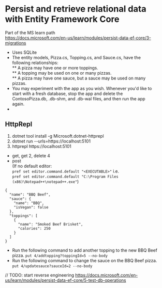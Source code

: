 # Persist and retrieve relational data with Entity Framework Core  
Part of the MS learn path  
https://docs.microsoft.com/en-us/learn/modules/persist-data-ef-core/3-migrations

* Uses SQLite
* The entity models, Pizza.cs, Topping.cs, and Sauce.cs, have the following relationships:  
** A pizza may have one or more toppings.  
** A topping may be used on one or many pizzas.  
** A pizza may have one sauce, but a sauce may be used on many pizzas.  
* You may experiment with the app as you wish. Whenever you'd like to start with a fresh database, stop the app and delete the ContosoPizza.db, .db-shm, and .db-wal files, and then run the app again.
* 

## HttpRepl
1. dotnet tool install -g Microsoft.dotnet-httprepl
1. dotnet run --urls=https://localhost:5101
1. httprepl https://localhost:5101
* get, get 2, delete 4
* post  
(If no default editor:  
`pref set editor.command.default "<EXECUTABLE>"`  i.e.  
`pref set editor.command.default "C:\Program Files (x86)\Notepad++\notepad++.exe"`)  
```
{
  "name": "BBQ Beef",
  "sauce": {
    "name": "BBQ",
    "isVegan": false
  },
  "toppings": [
    {
      "name": "Smoked Beef Brisket",
      "calories": 250
    }
  ]
}
```
* Run the following command to add another topping to the new BBQ Beef pizza. `put 4/addtopping?toppingId=5 --no-body`
* Run the following command to change the sauce on the BBQ Beef pizza. `put 4/updatesauce?sauceId=2 --no-body`

// TODO: start reverse engineering https://docs.microsoft.com/en-us/learn/modules/persist-data-ef-core/5-test-db-operations